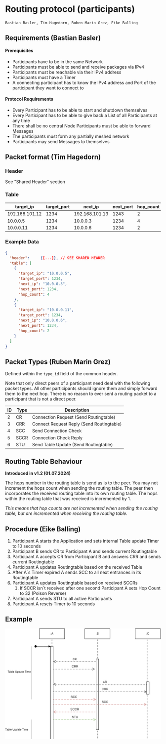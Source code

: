 # Routing protocol (participants)
    Bastian Basler, Tim Hagedorn, Ruben Marin Grez, Eike Balling
## Requirements (Bastian Basler)
#### Prerequisites
- Participants have to be in the same Network
- Participants must be able to send and receive packages via IPv4 
- Participants must be reachable via their IPv4 address 
- Participants must have a Timer 
- A connecting participant has to know the IPv4 address and Port of the participant they want to connect to

#### Protocol Requirements
- Every Participant has to be able to start and shutdown themselves 
- Every Participant has to be able to give back a List of all Participants at any time 
- There shall be no central Node
Participants must be able to forward Messages 
- The participants must form any partially meshed network
- Participants may send Messages to themselves

## Packet format (Tim Hagedorn)
### Header
See "Shared Header" section

### Table
| target_ip | target_port | next_ip  | next_port | hop_count  |   
|---|---|---|--|---|
|  192.168.101.12 | 1234 | 192.168.101.13 | 1243  | 2 |   
|  10.0.0.5 | 1234 | 10.0.0.3 | 1234  | 4 |
|  10.0.0.11 | 1234 | 10.0.0.6 | 1234  | 2 |

### Example Data

```json
{
  "header":     {[...]}, // SEE SHARED HEADER
  "table": [
    {
      "target_ip": "10.0.0.5",
      "target_port": 1234,
      "next_ip": "10.0.0.3",
      "next_port": 1234,
      "hop_count": 4
    },
    {
      "target_ip": "10.0.0.11",
      "target_port": 1234,
      "next_ip": "10.0.0.6",
      "next_port": 1234,
      "hop_count": 2
    }
  ]
}
```
## Packet Types (Ruben Marin Grez)

Defined within the `type_id` field of the common header.

Note that only direct peers of a participant need deal with the following packet types. All other participants should ignore them and simply forward them to the next hop. There is no reason to ever sent a routing packet to a participant that is not a direct peer.

| ID | Type          | Description                |
|----|---------------|----------------------------|
| 2  | CR            | Connection Request (Send Routingtable)  |
| 3  | CRR           | Connect Request Reply (Send Routingtable)  |
| 4  | SCC           | Send Connection Check  |
| 5  | SCCR          | Connection Check Reply  |
| 6  | STU           | Send Table Update (Send Routingtable)  |

## Routing Table Behaviour
__Introduced in v1.2 (01.07.2024)__

The hops number in the routing table is send as is to the peer. You may not increment the hops count when sending the routing table. The peer then incorporates the received routing table into its own routing table. The hops within the routing table that was received is incremented by 1.

*This means that hop counts are not incremented when sending the routing table, but are incremented when receiving the routing table.*

## Procedure (Eike Balling)
1. Participant A starts the Application and sets internal Table update Timer to 10 seconds
2. Participant B sends CR to Participant A and sends current Routingtable
3. Participant A accepts CR from Participant B and answers CRR and sends current Routingtable 
4. Participant A updates Routingtable based on the received Table
5. After A´s Timer expired A sends SCC to all next entrances in its Routingtable
6.  Participant A updates Routingtable based on received SCCRs
    1. If SCCR isn´t received after one second Participant A sets Hop Count to 32 (Poison Reverse)
7. Participant A sends STU to all active Participants
8. Participant A resets Timer to 10 seconds

## Example
![Logo](./images/Routing_Protokoll_Sequenz_Diagramm-1.drawio.png)
